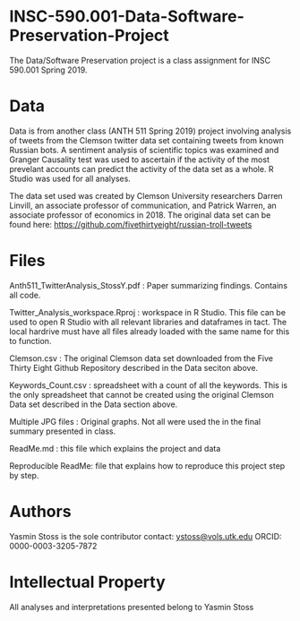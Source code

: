 # INSC-590.001-Data-Software-Preservation-Project
The Data/Software Preservation project is a class assignment for INSC 590.001 Spring 2019.

# Data
Data is from another class (ANTH 511 Spring 2019) project involving analysis of tweets from the Clemson twitter data set containing tweets from known Russian bots. A sentiment analysis of scientific topics was examined and Granger Causality test was used to ascertain if the activity of the most prevelant accounts can predict the activity of the data set as a whole. R Studio was used for all analyses. 

The data set used was created by Clemson University researchers Darren Linvill, an associate professor of communication, and Patrick Warren, an associate professor of economics in 2018. The original data set can be found here: https://github.com/fivethirtyeight/russian-troll-tweets

# Files
Anth511_TwitterAnalysis_StossY.pdf : Paper summarizing findings. Contains all code.

Twitter_Analysis_workspace.Rproj : workspace in R Studio. This file can be used to open R Studio with all relevant libraries and dataframes in tact. The local hardrive must have all files already loaded with the same name for this to function.

Clemson.csv : The original Clemson data set downloaded from the Five Thirty Eight Github Repository described in the Data seciton above. 

Keywords_Count.csv : spreadsheet with a count of all the keywords. This is the only spreadsheet that cannot be created using the original Clemson Data set described in the Data section above.

Multiple JPG files : Original graphs. Not all were used the in the final summary presented in class. 

ReadMe.md : this file which explains the project and data

Reproducible ReadMe: file that explains how to reproduce this project step by step. 

# Authors
Yasmin Stoss is the sole contributor
contact: ystoss@vols.utk.edu 
ORCID: 0000-0003-3205-7872

# Intellectual Property
All analyses and interpretations presented belong to Yasmin Stoss
